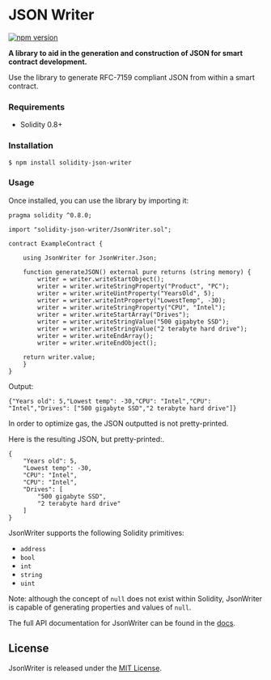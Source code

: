 # JSON Writer

[![npm version][npm-version-src]][npm-version-href]

**A library to aid in the generation and construction of JSON for smart contract development.**

Use the library to generate RFC-7159 compliant JSON from within a smart contract.

### Requirements
* Solidity 0.8+

### Installation

```console
$ npm install solidity-json-writer
```

### Usage

Once installed, you can use the library by importing it:

```solidity
pragma solidity ^0.8.0;

import "solidity-json-writer/JsonWriter.sol";

contract ExampleContract {
    
    using JsonWriter for JsonWriter.Json;

    function generateJSON() external pure returns (string memory) {
        writer = writer.writeStartObject();
        writer = writer.writeStringProperty("Product", "PC");
        writer = writer.writeUintProperty("YearsOld", 5);
        writer = writer.writeIntProperty("LowestTemp", -30);
        writer = writer.writeStringProperty("CPU", "Intel");
        writer = writer.writeStartArray("Drives");
        writer = writer.writeStringValue("500 gigabyte SSD");
        writer = writer.writeStringValue("2 terabyte hard drive");
        writer = writer.writeEndArray();
        writer = writer.writeEndObject();
	
	return writer.value;
    }
}
```

Output:
```
{"Years old": 5,"Lowest temp": -30,"CPU": "Intel","CPU": "Intel","Drives": ["500 gigabyte SSD","2 terabyte hard drive"]}
```

In order to optimize gas, the JSON outputted is not pretty-printed. 

Here is the resulting JSON, but pretty-printed:.
```
{
    "Years old": 5,
    "Lowest temp": -30,
    "CPU": "Intel",
    "CPU": "Intel",
    "Drives": [
		"500 gigabyte SSD", 
		"2 terabyte hard drive"
	]
}
```

JsonWriter supports the following Solidity primitives:
* `address`
* `bool`
* `int`
* `string`
* `uint`

Note: although the concept of `null` does not exist within Solidity, JsonWriter is capable of generating properties and values of `null`.

The full API documentation for JsonWriter can be found in the [docs](docs/JsonWriter.md).

## License

JsonWriter is released under the [MIT License](LICENSE).

[npm-version-src]: https://img.shields.io/npm/v/solidity-json-writer?style=flat-square
[npm-version-href]: https://npmjs.com/package/solidity-json-writer

[npm-downloads-src]: https://img.shields.io/npm/dm/solidity-json-writer?style=flat-square
[npm-downloads-href]: https://npmjs.com/package/solidity-json-writer

